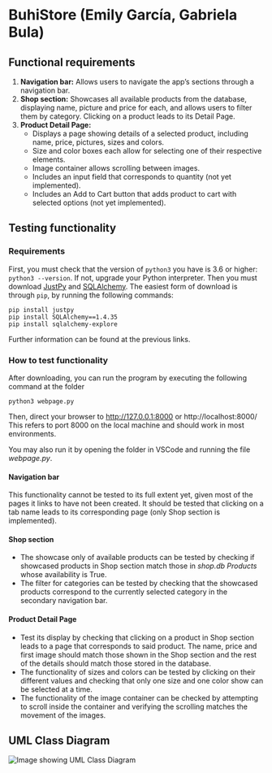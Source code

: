 # BuhiStore (Emily García, Gabriela Bula)

## Functional requirements
1. **Navigation bar:** Allows users to navigate the app’s sections through a navigation bar.
2. **Shop section:** Showcases all available products from the database, displaying name, picture and price for each, and allows users to filter them by category. Clicking on a product leads to its Detail Page.
3. **Product Detail Page:**
    - Displays a page showing details of a selected product, including name, price, pictures, sizes and colors.
    - Size and color boxes each allow for selecting one of their respective elements.
    - Image container allows scrolling between images.
    - Includes an input field that corresponds to quantity (not yet implemented).
    - Includes an Add to Cart button that adds product to cart with selected options (not yet implemented).

## Testing functionality
### Requirements
First, you must check that the version of `python3` you have is 3.6 or higher: `python3 --version`. If not, upgrade your Python interpreter.
Then you must download [JustPy](https://justpy.io/tutorial/getting_started/) and [SQLAlchemy](https://docs.sqlalchemy.org/en/14/intro.html#installation). The easiest form of download is through `pip`, by running the following commands:
```
pip install justpy
pip install SQLAlchemy==1.4.35
pip install sqlalchemy-explore
```
Further information can be found at the previous links.

### How to test functionality
After downloading, you can run the program by executing the following command at the folder
```
python3 webpage.py
```
Then, direct your browser to http://127.0.0.1:8000 or http://localhost:8000/
This refers to port 8000 on the local machine and should work in most environments.

You may also run it by opening the folder in VSCode and running the file *webpage.py*.

#### Navigation bar
This functionality cannot be tested to its full extent yet, given most of the pages it links to have not been created. It should be tested that clicking on a tab name leads to its corresponding page (only Shop section is implemented).

#### Shop section
- The showcase only of available products can be tested by checking if showcased products in Shop section match those in *shop.db Products* whose availability is True.
- The filter for categories can be tested by checking that the showcased products correspond to the currently selected category in the secondary navigation bar.

#### Product Detail Page
- Test its display by checking that clicking on a product in Shop section leads to a page that corresponds to said product. The name, price and first image should match those shown in the Shop section and the rest of the details should match those stored in the database.
- The functionality of sizes and colors can be tested by clicking on their different values and checking that only one size and one color show can be selected at a time.
- The functionality of the image container can be checked by attempting to scroll inside the container and verifying the scrolling matches the movement of the images.

## UML Class Diagram
![Image showing UML Class Diagram](https://user-images.githubusercontent.com/98894987/164505500-132d93f4-d83a-410c-ab55-1f607cc6516f.png)
